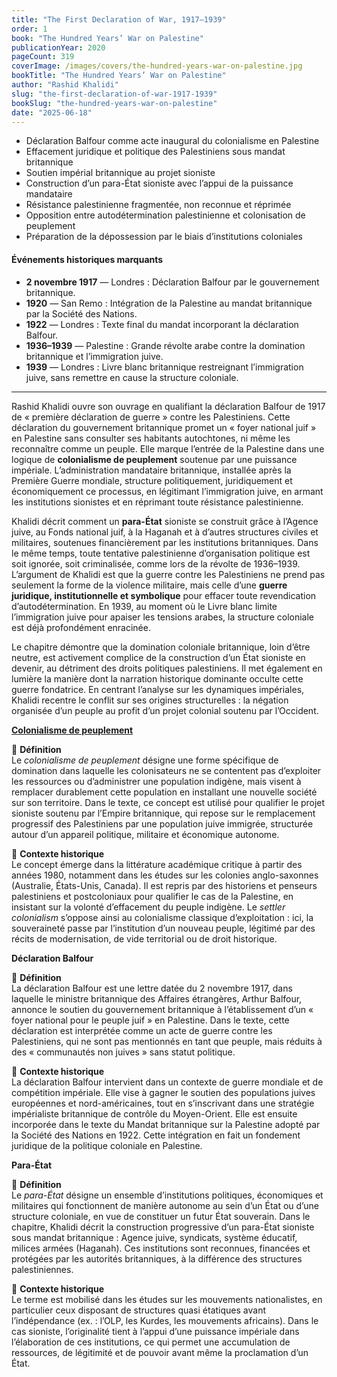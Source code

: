 ```yaml
---
title: "The First Declaration of War, 1917–1939"
order: 1
book: "The Hundred Years’ War on Palestine"
publicationYear: 2020
pageCount: 319
coverImage: /images/covers/the-hundred-years-war-on-palestine.jpg
bookTitle: "The Hundred Years’ War on Palestine"
author: "Rashid Khalidi"
slug: "the-first-declaration-of-war-1917-1939"
bookSlug: "the-hundred-years-war-on-palestine"
date: "2025-06-18"
---
```


<!--themes:start-->
- Déclaration Balfour comme acte inaugural du colonialisme en Palestine
- Effacement juridique et politique des Palestiniens sous mandat britannique
- Soutien impérial britannique au projet sioniste
- Construction d’un para-État sioniste avec l’appui de la puissance mandataire
- Résistance palestinienne fragmentée, non reconnue et réprimée
- Opposition entre autodétermination palestinienne et colonisation de peuplement
- Préparation de la dépossession par le biais d’institutions coloniales
<!--themes:end-->

<!--summary:start-->

#### Événements historiques marquants

- **2 novembre 1917** — Londres : Déclaration Balfour par le gouvernement britannique.
- **1920** — San Remo : Intégration de la Palestine au mandat britannique par la Société des Nations.
- **1922** — Londres : Texte final du mandat incorporant la déclaration Balfour.
- **1936–1939** — Palestine : Grande révolte arabe contre la domination britannique et l’immigration juive.
- **1939** — Londres : Livre blanc britannique restreignant l’immigration juive, sans remettre en cause la structure coloniale.

---

Rashid Khalidi ouvre son ouvrage en qualifiant la déclaration Balfour de 1917 de « première déclaration de guerre » contre les Palestiniens. Cette déclaration du gouvernement britannique promet un « foyer national juif » en Palestine sans consulter ses habitants autochtones, ni même les reconnaître comme un peuple. Elle marque l’entrée de la Palestine dans une logique de **colonialisme de peuplement** soutenue par une puissance impériale. L’administration mandataire britannique, installée après la Première Guerre mondiale, structure politiquement, juridiquement et économiquement ce processus, en légitimant l’immigration juive, en armant les institutions sionistes et en réprimant toute résistance palestinienne.

Khalidi décrit comment un **para-État** sioniste se construit grâce à l’Agence juive, au Fonds national juif, à la Haganah et à d’autres structures civiles et militaires, soutenues financièrement par les institutions britanniques. Dans le même temps, toute tentative palestinienne d’organisation politique est soit ignorée, soit criminalisée, comme lors de la révolte de 1936–1939. L’argument de Khalidi est que la guerre contre les Palestiniens ne prend pas seulement la forme de la violence militaire, mais celle d’une **guerre juridique, institutionnelle et symbolique** pour effacer toute revendication d’autodétermination. En 1939, au moment où le Livre blanc limite l’immigration juive pour apaiser les tensions arabes, la structure coloniale est déjà profondément enracinée.

Le chapitre démontre que la domination coloniale britannique, loin d’être neutre, est activement complice de la construction d’un État sioniste en devenir, au détriment des droits politiques palestiniens. Il met également en lumière la manière dont la narration historique dominante occulte cette guerre fondatrice. En centrant l’analyse sur les dynamiques impériales, Khalidi recentre le conflit sur ses origines structurelles : la négation organisée d’un peuple au profit d’un projet colonial soutenu par l’Occident.

<!--summary:end-->

<!--concepts:start-->

[**Colonialisme de peuplement**](/concepts/colonialisme-de-peuplement)

🔹 **Définition**  
Le *colonialisme de peuplement* désigne une forme spécifique de domination dans laquelle les colonisateurs ne se contentent pas d’exploiter les ressources ou d’administrer une population indigène, mais visent à remplacer durablement cette population en installant une nouvelle société sur son territoire. Dans le texte, ce concept est utilisé pour qualifier le projet sioniste soutenu par l’Empire britannique, qui repose sur le remplacement progressif des Palestiniens par une population juive immigrée, structurée autour d’un appareil politique, militaire et économique autonome.

🔹 **Contexte historique**  
Le concept émerge dans la littérature académique critique à partir des années 1980, notamment dans les études sur les colonies anglo-saxonnes (Australie, États-Unis, Canada). Il est repris par des historiens et penseurs palestiniens et postcoloniaux pour qualifier le cas de la Palestine, en insistant sur la volonté d’effacement du peuple indigène. Le *settler colonialism* s’oppose ainsi au colonialisme classique d’exploitation : ici, la souveraineté passe par l’institution d’un nouveau peuple, légitimé par des récits de modernisation, de vide territorial ou de droit historique.

**Déclaration Balfour**

🔹 **Définition**  
La déclaration Balfour est une lettre datée du 2 novembre 1917, dans laquelle le ministre britannique des Affaires étrangères, Arthur Balfour, annonce le soutien du gouvernement britannique à l’établissement d’un « foyer national pour le peuple juif » en Palestine. Dans le texte, cette déclaration est interprétée comme un acte de guerre contre les Palestiniens, qui ne sont pas mentionnés en tant que peuple, mais réduits à des « communautés non juives » sans statut politique.

🔹 **Contexte historique**  
La déclaration Balfour intervient dans un contexte de guerre mondiale et de compétition impériale. Elle vise à gagner le soutien des populations juives européennes et nord-américaines, tout en s’inscrivant dans une stratégie impérialiste britannique de contrôle du Moyen-Orient. Elle est ensuite incorporée dans le texte du Mandat britannique sur la Palestine adopté par la Société des Nations en 1922. Cette intégration en fait un fondement juridique de la politique coloniale en Palestine.

**Para-État**

🔹 **Définition**  
Le *para-État* désigne un ensemble d’institutions politiques, économiques et militaires qui fonctionnent de manière autonome au sein d’un État ou d’une structure coloniale, en vue de constituer un futur État souverain. Dans le chapitre, Khalidi décrit la construction progressive d’un para-État sioniste sous mandat britannique : Agence juive, syndicats, système éducatif, milices armées (Haganah). Ces institutions sont reconnues, financées et protégées par les autorités britanniques, à la différence des structures palestiniennes.

🔹 **Contexte historique**  
Le terme est mobilisé dans les études sur les mouvements nationalistes, en particulier ceux disposant de structures quasi étatiques avant l’indépendance (ex. : l’OLP, les Kurdes, les mouvements africains). Dans le cas sioniste, l’originalité tient à l’appui d’une puissance impériale dans l’élaboration de ces institutions, ce qui permet une accumulation de ressources, de légitimité et de pouvoir avant même la proclamation d’un État.

<!--concepts:end-->
